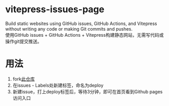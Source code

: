 # vitepress-issues-page
Build static websites using GitHub issues, GitHub Actions, and Vitepress without writing any code or making Git commits and pushes.  
使用GitHub issues + GitHub Actions + Vitepress构建静态网站，无需写代码或操作git提交推送。  

# 用法

1. fork[此仓库](https://github.com/luoway/vitepress-issues-page)
2. 在issues - Labels处新建标签，命名为deploy
3. 新建issue，打上deploy标签后，等待3分钟，即可在首页看到Github pages访问入口 